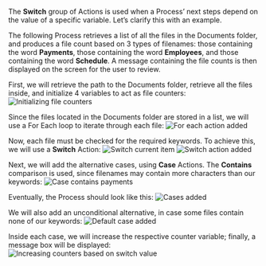 The **Switch** group of Actions is used when a Process’ next steps depend on the value of a specific variable. Let’s clarify this with an example.

The following Process retrieves a list of all the files in the Documents folder, and produces a file count based on 3 types of filenames: those containing the word **Payments**, those containing the word **Employees**, and those containing the word **Schedule**. A message containing the file counts is then displayed on the screen for the user to review.

First, we will retrieve the path to the Documents folder, retrieve all the files inside, and initialize 4 variables to act as file counters:
    ![Initializing file counters](..\media\initializing-file-counters.png)

Since the files located in the Documents folder are stored in a list, we will use a For Each loop to iterate through each file:
    ![For each action added](..\media\for-each-action-added.png)

Now, each file must be checked for the required keywords. To achieve this,  we will use a **Switch** Action:
    ![Switch current item](..\media\switch-current-item.png)
    ![Switch action added](..\media\switch-action-added.png)

Next, we will add the alternative cases, using **Case** Actions. The **Contains** comparison is used, since filenames may contain more characters than our keywords:
    ![Case contains payments](..\media\case-contains-payments.png)

Eventually, the Process should look like this:
    ![Cases added](..\media\cases-added.png)

We will also add an unconditional alternative, in case some files contain none of our keywords:
    ![Default case added](..\media\default-case-added.png)

Inside each case, we will increase the respective counter variable; finally, a message box will be displayed:
    ![Increasing counters based on switch value](..\media\increasing-counters-based-on-switch-value.png)
